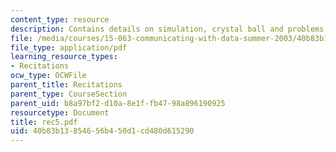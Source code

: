 ```yaml
---
content_type: resource
description: Contains details on simulation, crystal ball and problems.
file: /media/courses/15-063-communicating-with-data-summer-2003/40b83b13854656b450d1cd480d615290_rec5.pdf
file_type: application/pdf
learning_resource_types:
- Recitations
ocw_type: OCWFile
parent_title: Recitations
parent_type: CourseSection
parent_uid: b8a97bf2-d10a-8e1f-fb47-98a896190925
resourcetype: Document
title: rec5.pdf
uid: 40b83b13-8546-56b4-50d1-cd480d615290
---
```


